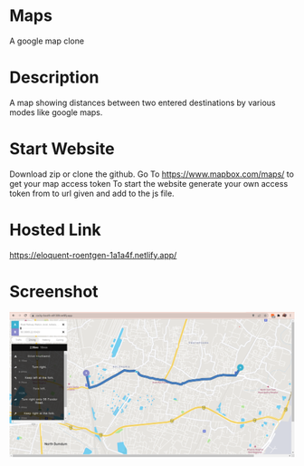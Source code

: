 # Maps
A google map clone

# Description
A  map  showing distances between two entered destinations by various modes like google maps.

# Start Website
Download zip or clone the github.
Go To https://www.mapbox.com/maps/ to get your map access token
To start the website generate your own access token from to url given and add to the js file.

# Hosted Link
https://eloquent-roentgen-1a1a4f.netlify.app/

# Screenshot
![My animated logo](images/demo.png)
